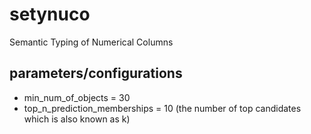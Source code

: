 # setynuco
Semantic Typing of Numerical Columns


## parameters/configurations
* min_num_of_objects = 30
* top_n_prediction_memberships = 10 (the number of top candidates which is also known as k)